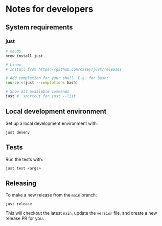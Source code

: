 # Notes for developers

## System requirements

### just

```sh
# macOS
brew install just

# Linux
# Install from https://github.com/casey/just/releases

# Add completion for your shell. E.g. for bash:
source <(just --completions bash)

# Show all available commands
just #  shortcut for just --list
```


## Local development environment


Set up a local development environment with:
```
just devenv
```

## Tests
Run the tests with:
```
just test <args>
```


## Releasing
To make a new release from the `main` branch:
```
just release
```
This will checkout the latest `main`, update the `version` file,
and create a new release PR for you.
